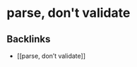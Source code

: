 # parse, don't validate



<a id="org5cce6c8"></a>

## Backlinks

-   [[parse, don&rsquo;t validate]]
